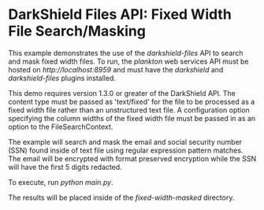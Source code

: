 # DarkShield Files API: Fixed Width File Search/Masking

This example demonstrates the use of the *darkshield-files* API to search and 
mask fixed width files. To run, the *plankton* web services API must be hosted on 
*http://localhost:8959* and must have the *darkshield* and *darkshield-files* 
plugins installed.

This demo requires version 1.3.0 or greater of the DarkShield API.
The content type must be passed as 'text/fixed' for the file to be processed as a fixed width file rather than an unstructured text file.
A configuration option specifying the column widths of the fixed width file must 
be passed in as an option to the FileSearchContext.

The example will search and mask the email and social security number (SSN) 
found inside of text file using regular expression pattern matches. The email
will be encrypted with format preserved encryption while the SSN will have the 
first 5 digits redacted.

To execute, run *python main.py*.

The results will be placed inside of the *fixed-width-masked* directory.

